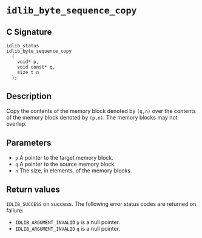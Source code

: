 # `idlib_byte_sequence_copy`

## C Signature
```
idlib_status
idlib_byte_sequence_copy
  (
    void* p,
    void const* q,
    size_t n
  );
```

## Description
Copy the contents of the memory block denoted by `(q,n)` over the contents of the memory block denoted by `(p,n)`.
The memory blocks may not overlap.

## Parameters
- `p` A pointer to the target memory block.
- `q` A pointer to the source memory block.
- `n` The size, in elements, of the memory blocks.

## Return values
`IDLIB_SUCCESS` on success.
The following error status codes are returned on failure:
- `IDLIB_ARGUMENT_INVALID` `p` is a null pointer.
- `IDLIB_ARGUMENT_INVALID` `q` is a null pointer.
